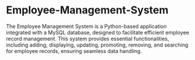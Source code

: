 # Employee-Management-System
The Employee Management System is a Python-based application integrated with a MySQL database, designed to facilitate efficient employee record management. This system provides essential functionalities, including adding, displaying, updating, promoting, removing, and searching for employee records, ensuring seamless data handling.

